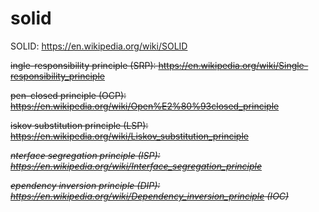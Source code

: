 # solid

SOLID: https://en.wikipedia.org/wiki/SOLID


<S>ingle-responsibility principle (SRP): https://en.wikipedia.org/wiki/Single-responsibility_principle

<O>pen–closed principle (OCP): https://en.wikipedia.org/wiki/Open%E2%80%93closed_principle

<L>iskov substitution principle (LSP): https://en.wikipedia.org/wiki/Liskov_substitution_principle

<I>nterface segregation principle (ISP): https://en.wikipedia.org/wiki/Interface_segregation_principle

<D>ependency inversion principle (DIP): https://en.wikipedia.org/wiki/Dependency_inversion_principle (IOC)
